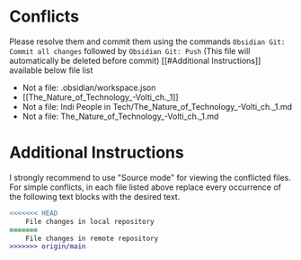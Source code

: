 # Conflicts
Please resolve them and commit them using the commands `Obsidian Git: Commit all changes` followed by `Obsidian Git: Push`
(This file will automatically be deleted before commit)
[[#Additional Instructions]] available below file list

- Not a file: .obsidian/workspace.json
- [[The_Nature_of_Technology_-Volti_ch._1]]
- Not a file: Indi People in Tech/The_Nature_of_Technology_-Volti_ch._1.md
- Not a file: The_Nature_of_Technology_-Volti_ch._1.md

# Additional Instructions
I strongly recommend to use "Source mode" for viewing the conflicted files. For simple conflicts, in each file listed above replace every occurrence of the following text blocks with the desired text.

```diff
<<<<<<< HEAD
    File changes in local repository
=======
    File changes in remote repository
>>>>>>> origin/main
```